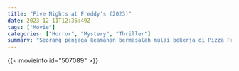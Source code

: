 ```yaml
---
title: "Five Nights at Freddy's (2023)"
date: 2023-12-11T12:36:49Z
tags: ["Movie"]
categories: ["Horror", "Mystery", "Thriller"]
summary: "Seorang penjaga keamanan bermasalah mulai bekerja di Pizza Freddy Fazbear. Pada malam pertamanya bekerja, dia menyadari bahwa shift malam tidak akan mudah untuk dilalui. Sebentar lagi dia akan mengungkap apa yang sebenarnya terjadi di rumah Freddy."
---
```


<mux-player stream-type="on-demand"
src="https://kp3d-my.sharepoint.com/personal/ryoo_kp3d_onmicrosoft_com/_layouts/15/download.aspx?share=EbTSj3p30PNBhtaGMTmP0f0BgG2yxvdnfrQ2QDczLJl03A" prefer-playback="mse" controls>

</mux-player>


{{< movieinfo id="507089" >}}

<script src="https://cdn.jsdelivr.net/npm/@mux/mux-player"></script>

 <script type="application/ld+json ">
{
"@context": "https://schema.org/",
"@type": "VideoObject",
"name": "Five Nights at Freddy's",
"contentUrl": "https://stream.mux.com/M80202B6h021R41FJkvWWRMk4YJUeinEqOo8MrpCyw44U00.m3u8",
"thumbnailUrl": "https://www.themoviedb.org/t/p/original/dP6aTajnmITTfipJdb1I66WCMlS.jpg?width=314&fit_mode=preserve&time=25",
"uploadDate": "2023-12-11T12:36:49Z",
}

</script>